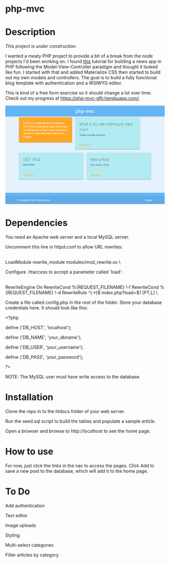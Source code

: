 # php-mvc

# Description

_This project is under construction._

I wanted a meaty PHP project to provide a bit of a break from the node projects I'd been working on. I found [this](https://isitoktocode.com/post/create-a-simple-php-mvc-framework?cookieChange) tutorial for building a news app in PHP following the Model-View-Controller paradigm and thought it looked like fun. I started with that and added Materialize CSS then started to build out my own models and controllers. The goal is to build a fully functional blog template with authentication and a WSIWYG editor.

This is kind of a free form exercise so it should change a lot over time. Check out my progress at https://php-mvc-gfh.herokuapp.com/.

![add an article](readme/home.png)

# Dependencies

You need an Apache web server and a local MySQL server.

Uncomment this line in httpd.conf to allow URL rewrites:

\
LoadModule rewrite_module modules/mod_rewrite.so
\

Configure .htaccess to accept a parameter called 'load':

\
RewriteEngine On
RewriteCond %{REQUEST_FILENAME} !-f
RewriteCond %{REQUEST_FILENAME} !-d
RewriteRule ^(.\*)$ index.php?load=$1 [PT,L]
\

Create a file called config.php in the root of the folder. Store your database credentials here. It should look like this:

\<?php

define ('DB_HOST', 'localhost');

define ('DB_NAME', 'your_dbname');

define ('DB_USER', 'your_username');

define ('DB_PASS', 'your_password');

\?>

NOTE: The MySQL user must have write access to the database.

# Installation

Clone the repo in to the htdocs folder of your web server.

Run the seed.sql script to build the tables and populate a sample article.

Open a browser and browse to http://localhost to see the home page.

# How to use

For now, just click the links in the nav to access the pages. Click Add to save a new post to the database, which will add it to the home page.

# To Do

Add authentication

Text editor

Image uploads

Styling

Multi-select categories

Filter articles by category
